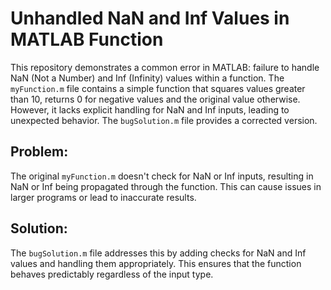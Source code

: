 # Unhandled NaN and Inf Values in MATLAB Function

This repository demonstrates a common error in MATLAB: failure to handle NaN (Not a Number) and Inf (Infinity) values within a function.  The `myFunction.m` file contains a simple function that squares values greater than 10, returns 0 for negative values and the original value otherwise. However, it lacks explicit handling for NaN and Inf inputs, leading to unexpected behavior.  The `bugSolution.m` file provides a corrected version.

## Problem:
The original `myFunction.m` doesn't check for NaN or Inf inputs, resulting in NaN or Inf being propagated through the function.  This can cause issues in larger programs or lead to inaccurate results.

## Solution:
The `bugSolution.m` file addresses this by adding checks for NaN and Inf values and handling them appropriately. This ensures that the function behaves predictably regardless of the input type.